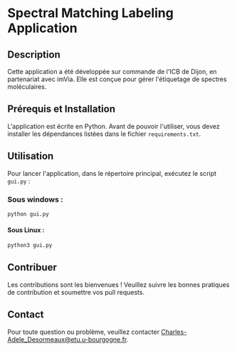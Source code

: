 # Spectral Matching Labeling Application

## Description

Cette application a été développée sur commande de l'ICB de Dijon, en partenariat avec imVia. Elle est conçue pour gérer l'étiquetage de spectres moléculaires.

## Prérequis et Installation

L'application est écrite en Python. Avant de pouvoir l'utiliser, vous devez installer les dépendances listées dans le fichier `requirements.txt`.

## Utilisation

Pour lancer l'application, dans le répertoire principal, exécutez le script `gui.py` :

### Sous windows :
```bash
python gui.py
```
#### Sous Linux :
```bash
python3 gui.py
```

## Contribuer

Les contributions sont les bienvenues ! Veuillez suivre les bonnes pratiques de contribution et soumettre vos pull requests.

## Contact

Pour toute question ou problème, veuillez contacter Charles-Adele_Desormeaux@etu.u-bourgogne.fr.
